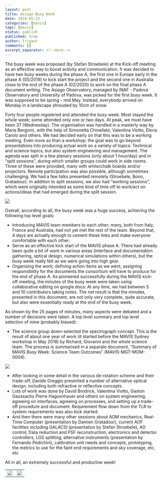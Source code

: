 ```yaml
---
layout: post
title: Asiago Busy Week
date: 2019-05-23
categories: [mavis]
tags: [mavis]
status: publish
published: true
author: frigaut
comments: []
excerpt_separator: <!--more-->
---
```


The busy week was proposed (by Stefan Stroebele) at the Kick-off meeting as an effective way to boost activity and communication. It was decided to have two busy weeks during the phase A, the first one in Europe early in the phase A (05/2019) to kick start the project and the second one in Australia close to the end of the phase A (02/2020) to work on the final phase A document writing. The Asiago Observatory, managed by INAF - Padova Observatory and University of Padova, was picked for the first busy week. <!--more-->It was supposed to be spring - mid May. Instead, everybody arrived on Monday in a landscape shrouded by 10cm of snow.

Forty four people registered and attended the busy week. Most stayed the whole week; some attended only one or two days. At peak, we must have been 37 (Wednesday). The organisation was handled in a masterly way by Maria Bergomi, with the help of Simonetta Chinellato, Valentina Viotto, Elena Carolo and others. We had decided early on that this was to be a working meeting. Even more so than a workshop: the goal was to go beyond presentations into producing actual work on a variety of topics: Technical and science topics, but also system engineering and management. The agenda was split in a few plenary sessions (only about 1 hour/day) and in “split sessions”, during which smaller groups could work in side rooms. Three of these were provided, many with white/chalk boards and/or projectors. Remote participation was also possible, although sometimes challenging. We had a few talks presented remotely (Stroebele, Bono, Gratadour). In addition to split sessions, we also had “working sessions”, which were originally intended as some kind of time off to work/act on actions/ideas that had emerged during the split session. 

![]({{site.baseurl}}/assets/images/20190506_132503.jpg)

Overall, according to all, the busy week was a huge success, achieving the following top level goals:
  - Introducing MAVIS team members to each other; many, both from Italy, France and Australia, had not yet met the rest of the team. Beyond that, 4 days are actually enough to cement these links and make everyone comfortable with each other; 
  - Serve as an effective kick start of the MAVIS phase A. There had already been quite a bit of work in various areas (interface and documentation gathering, optical design, numerical simulations within others), but the busy week really felt as we were going into high gear.
  - Organising the work; defining action items as we went; assigning responsibility for the documents the consortium will have to produce for the end of phase A. As pioneered successfully during the MAVIS kick-off meeting, the minutes of the busy week were taken using collaborative editing on google docs: At any time, we had between 5 and 10 contributors taking notes. The net result is that the minutes, presented in this document, are not only very complete, quite accurate, but also were essentially ready at the end of the busy week. 

As shown by the 25 pages of minutes, many aspects were debated and a number of decisions were taken. A top level summary and top level selection of mine (probably biased):
  - The science group down-selected the spectrograph concept. This is the result of about one year of work (it started before the MAVIS Sydney workshop in May 2018) by Richard, Giovanni and the whole science team. The process is summarised in a separate document, “Summary of MAVIS Busy Week: Science Team Outcomes” (MAVIS-MGT-MOM-0004). 

  ![]({{site.baseurl}}/assets/images/20190509_153027-01.jpeg)

  - After looking in some detail in the various de-rotation scheme and their trade-off, Davide Greggio presented a number of alternative optical design, including both refractive or reflective concepts. 
  - Lots of work was done by David Brodrick, Valentina Viotto, Gaston Gaussachs Pierre Haguenhauer and others on system engineering, agreeing on interfaces, agreeing on processes, and setting up a trade-off procedure and document. Requirement flow down from the TLR to system requirements was also kick started.
  - And then there were many other sessions about AOM mechanics, Real-Time Computer (presentation by Damien Gratadour), current AOF facilities including GALACSI (presentation by Stefan Stroebele), AO control, Data reduction and PSF reconstruction, electronics and detector controllers, LGS splitting, alternative instruments (presentation by Fernando Pedichini), calibration unit needs and concepts, prototyping, the metrics to use for the faint end requirements and sky coverage, etc, etc

All in all, an extremely successful and productive week!

|  |  |
| --- | --- |
| ![]({{site.baseurl}}/assets/images/20190509_163259.jpg) | ![]({{site.baseurl}}/assets/images/20190509_105807.jpg) |



